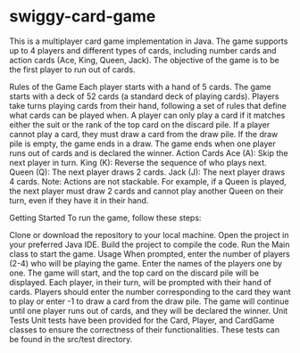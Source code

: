 # swiggy-card-game
This is a multiplayer card game implementation in Java. The game supports up to 4 players and different types of cards, including number cards and action cards (Ace, King, Queen, Jack). The objective of the game is to be the first player to run out of cards.

Rules of the Game
Each player starts with a hand of 5 cards.
The game starts with a deck of 52 cards (a standard deck of playing cards).
Players take turns playing cards from their hand, following a set of rules that define what cards can be played when.
A player can only play a card if it matches either the suit or the rank of the top card on the discard pile.
If a player cannot play a card, they must draw a card from the draw pile. If the draw pile is empty, the game ends in a draw.
The game ends when one player runs out of cards and is declared the winner.
Action Cards
Ace (A): Skip the next player in turn.
King (K): Reverse the sequence of who plays next.
Queen (Q): The next player draws 2 cards.
Jack (J): The next player draws 4 cards.
Note: Actions are not stackable. For example, if a Queen is played, the next player must draw 2 cards and cannot play another Queen on their turn, even if they have it in their hand.

Getting Started
To run the game, follow these steps:

Clone or download the repository to your local machine.
Open the project in your preferred Java IDE.
Build the project to compile the code.
Run the Main class to start the game.
Usage
When prompted, enter the number of players (2-4) who will be playing the game.
Enter the names of the players one by one.
The game will start, and the top card on the discard pile will be displayed.
Each player, in their turn, will be prompted with their hand of cards.
Players should enter the number corresponding to the card they want to play or enter -1 to draw a card from the draw pile.
The game will continue until one player runs out of cards, and they will be declared the winner.
Unit Tests
Unit tests have been provided for the Card, Player, and CardGame classes to ensure the correctness of their functionalities. These tests can be found in the src/test directory.

